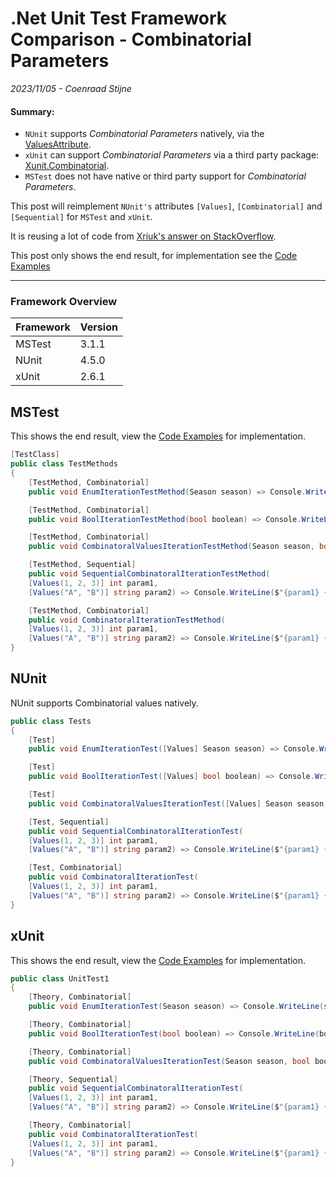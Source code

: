 # .Net Unit Test Framework Comparison - Combinatorial Parameters
*2023/11/05 - Coenraad Stijne*  

#### Summary:  
- `NUnit` supports *Combinatorial Parameters* natively, via the [ValuesAttribute](https://docs.nunit.org/articles/nunit/writing-tests/attributes/values.html).  
- `xUnit` can support *Combinatorial Parameters* via a third party package: [Xunit.Combinatorial](https://github.com/AArnott/Xunit.Combinatorial).  
- `MSTest` does not have native or third party support for *Combinatorial Parameters*.  
    
This post will reimplement `NUnit's`  attributes `[Values]`, `[Combinatorial]` and `[Sequential]` for `MSTest` and `xUnit`.  

It is reusing a lot of code from [Xriuk's answer on StackOverflow](https://stackoverflow.com/a/75531690/4503491).

This post only shows the end result, for implementation see the [Code Examples](https://github.com/CoenraadS/CoenraadS.github.io/tree/main/2/src)

---

### Framework Overview

| Framework | Version | 
| --------- | ------- | 
| MSTest    | 3.1.1   | 
| NUnit     | 4.5.0   | 
| xUnit     | 2.6.1   | 

## MSTest

This shows the end result, view the [Code Examples](https://github.com/CoenraadS/CoenraadS.github.io/tree/main/2/src) for implementation.

```csharp
[TestClass]
public class TestMethods
{
    [TestMethod, Combinatorial]
    public void EnumIterationTestMethod(Season season) => Console.WriteLine(season);

    [TestMethod, Combinatorial]
    public void BoolIterationTestMethod(bool boolean) => Console.WriteLine(boolean);

    [TestMethod, Combinatorial]
    public void CombinatoralValuesIterationTestMethod(Season season, bool boolean) => Console.WriteLine($"{season} {boolean}");

    [TestMethod, Sequential]
    public void SequentialCombinatoralIterationTestMethod(
    [Values(1, 2, 3)] int param1,
    [Values("A", "B")] string param2) => Console.WriteLine($"{param1} {param2 ?? "null"}");

    [TestMethod, Combinatorial]
    public void CombinatoralIterationTestMethod(
    [Values(1, 2, 3)] int param1,
    [Values("A", "B")] string param2) => Console.WriteLine($"{param1} {param2 ?? "null"}");
}
```

## NUnit

NUnit supports Combinatorial values natively.

```csharp
public class Tests
{
    [Test]
    public void EnumIterationTest([Values] Season season) => Console.WriteLine(season);

    [Test]
    public void BoolIterationTest([Values] bool boolean) => Console.WriteLine(boolean);

    [Test]
    public void CombinatoralValuesIterationTest([Values] Season season, [Values] bool boolean) => Console.WriteLine($"{season} {boolean}");

    [Test, Sequential]
    public void SequentialCombinatoralIterationTest(
    [Values(1, 2, 3)] int param1,
    [Values("A", "B")] string param2) => Console.WriteLine($"{param1} {param2 ?? "null"}");

    [Test, Combinatorial]
    public void CombinatoralIterationTest(
    [Values(1, 2, 3)] int param1,
    [Values("A", "B")] string param2) => Console.WriteLine($"{param1} {param2 ?? "null"}");
}
```

## xUnit

This shows the end result, view the [Code Examples](https://github.com/CoenraadS/CoenraadS.github.io/tree/main/2/src) for implementation.

```csharp
public class UnitTest1
{
    [Theory, Combinatorial]
    public void EnumIterationTest(Season season) => Console.WriteLine(season);

    [Theory, Combinatorial]
    public void BoolIterationTest(bool boolean) => Console.WriteLine(boolean);

    [Theory, Combinatorial]
    public void CombinatoralValuesIterationTest(Season season, bool boolean) => Console.WriteLine($"{season} {boolean}");

    [Theory, Sequential]
    public void SequentialCombinatoralIterationTest(
    [Values(1, 2, 3)] int param1,
    [Values("A", "B")] string param2) => Console.WriteLine($"{param1} {param2 ?? "null"}");

    [Theory, Combinatorial]
    public void CombinatoralIterationTest(
    [Values(1, 2, 3)] int param1,
    [Values("A", "B")] string param2) => Console.WriteLine($"{param1} {param2 ?? "null"}");
}
```